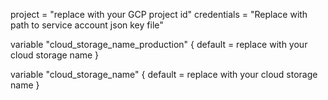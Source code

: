 project      = "replace with your GCP project id" 
credentials  = "Replace with path to service account json key file"

variable "cloud_storage_name_production" {
  default = replace with your cloud storage name
}

variable "cloud_storage_name" {
  default = replace with your cloud storage name
}
